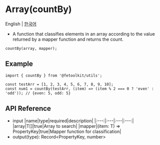 # Array(countBy)

English | [한국어](./countBy_kr.md)

- A function that classifies elements in an array according to the value returned by a mapper function and returns the count.

```tsx
countBy(array, mapper);
```

## Example

```tsx
import { countBy } from '@fetoolkit/utils';

const testArr = [1, 2, 3, 4, 5, 6, 7, 8, 9, 10];
const num1 = countBy(testArr, (item) => (item % 2 === 0 ? 'even' : 'odd')); // {even: 5, odd: 5}
```

## API Reference

- input
  |name|type|required|description|
  |:---:|:---|:---|:---:|
  |array|T[]|true|Array to search|
  |mapper|(item: T) => PropertyKey|true|Mapper function for classification|
- output(type): Record<PropertyKey, number>
